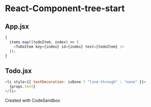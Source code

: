 # React-Component-tree-start

## App.jsx

```js
{
  items.map((todoItem, index) => (
    <ToDoItem key={index} id={index} text={todoItem} />
  ));
}
```

## Todo.jsx

```js
<li style={{ textDecoration: isDone ? "line-through" : "none" }}>
  {props.text}
</li>
```

Created with CodeSandbox
